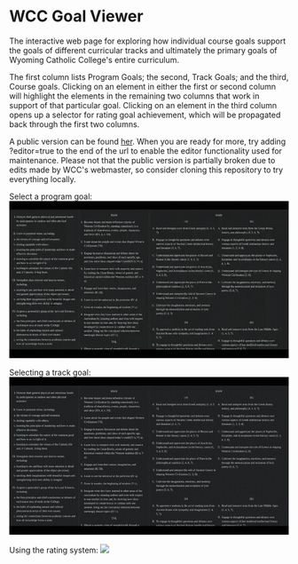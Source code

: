 ﻿# WCC Goal Viewer

The interactive web page for exploring how individual course goals support the goals of different curricular tracks and ultimately the primary goals of Wyoming Catholic College's entire curriculum.

The first column lists Program Goals; the second, Track Goals; and the third, Course goals. Clicking on an element in either the first or second column will highlight the elements in the remaining two columns that work in support of that particular goal. Clicking on an element in the third column opens up a selector for rating goal achievement, which will be propagated back through the first two columns.

A public version can be found [her](https://wyomingcatholic.edu/goals.html). When you are ready for more, try adding ?editor=true to the end of the url to enable the editor functionality used for maintenance. Please not that the public version is partially broken due to edits made by WCC's webmaster, so consider cloning this repository to try everything locally.

Select a program goal:
![](./gifs/PrimaryGoal.gif)

Selecting a track goal:
![](./gifs/SecondaryGoal.gif)

Using the rating system:
![](./gifs/RateGoal.gif)
